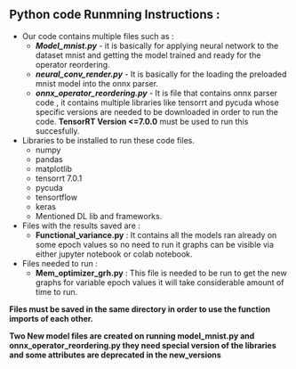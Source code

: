 ## **Python code Runmning Instructions :**    
 - Our code contains multiple files such as : 
   - ***Model_mnist.py*** - it is basically for applying neural network to the dataset mnist and getting the model trained and ready for the operator reordering.
   - ***neural_conv_render.py*** - It is basically for the loading the preloaded mnist model into the onnx parser.
   - ***onnx_operator_reordering.py***  - It is file that contains onnx parser code , it contains multiple libraries like tensorrt and pycuda whose specific versions are needed to be downloaded in order to run the code.
   **TensorRT Version <=7.0.0** must be used to run this succesfully.
 - Libraries to be installed to run these code files.
    - numpy
    - pandas
    - matplotlib 
    - tensorrt 7.0.1
    - pycuda
    - tensortflow
    - keras
    - Mentioned DL lib and frameworks.
- Files with the results saved are  : 
    - **Functional_variance.py** :  It contains all the models ran already on some epoch values so no need to run it graphs can be visible via either jupyter notebook or colab notebook. 
- Files needed to run : 
    - **Mem_optimizer_grh.py** : This file is needed to be run to get the new graphs for variable epoch values it will take considerable amount of time to run.

**Files must be saved in the same directory in order to use the function imports of each other.**

**Two New model files are created on running model_mnist.py and onnx_operator_reordering.py they need special version of the libraries and some attributes are deprecated in the new_versions**
